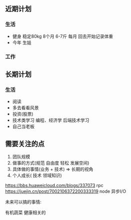 ## 近期计划
### 生活
* 健身  稳定80kg 8个月  6-7斤 每月  回去开始记录体重
* 今年 生娃
### 工作

## 长期计划
### 生活
* 阅读 
* 多去看看风景
* 投资(股票)
* 技术类学习 编程、经济学 后端技术学习
* 自己当老板


## 需要关注的点

1. 团队规模
2. 做事的方式(规范 自由度 轻松 发展空间)
3. 具体做的事情(业务 + 技术) => 长期的视角
4. 个人成长( 技术 领域知识) 


https://bbs.huaweicloud.com/blogs/337073  rpc
https://juejin.cn/post/7002106372200333319  node 异步I/O



未来可以搞的事情:

有机蔬菜   健康相关的








































































